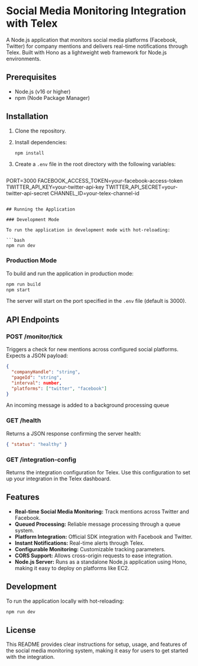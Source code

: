 # Social Media Monitoring Integration with Telex

A Node.js application that monitors social media platforms (Facebook, Twitter) for company mentions and delivers real-time notifications through Telex. Built with Hono as a lightweight web framework for Node.js environments.

## Prerequisites

- Node.js (v16 or higher)
- npm (Node Package Manager)

## Installation

1. Clone the repository.
2. Install dependencies:

   ```bash
   npm install

   ```

3. Create a `.env` file in the root directory with the following variables:

   ```env
 PORT=3000
FACEBOOK_ACCESS_TOKEN=your-facebook-access-token
TWITTER_API_KEY=your-twitter-api-key
TWITTER_API_SECRET=your-twitter-api-secret
CHANNEL_ID=your-telex-channel-id

   ```

## Running the Application

### Development Mode

To run the application in development mode with hot-reloading:

```bash
npm run dev
```

### Production Mode

To build and run the application in production mode:

```bash
npm run build
npm start
```

The server will start on the port specified in the `.env` file (default is 3000).

## API Endpoints

### POST /monitor/tick

Triggers a check for new mentions across configured social platforms. Expects a JSON payload:

```json
{
  "companyHandle": "string",
  "pageId": "string",
  "interval": number,
  "platforms": ["twitter", "facebook"]
}

```

An incoming message is added to a background processing queue

### GET /health

Returns a JSON response confirming the server health:

```json
{ "status": "healthy" }
```

### GET /integration-config

Returns the integration configuration for Telex. Use this configuration to set up your integration in the Telex dashboard.

## Features

- **Real-time Social Media Monitoring:** Track mentions across Twitter and Facebook.
- **Queued Processing:** Reliable message processing through a queue system.
- **Platform Integration:**  Official SDK integration with Facebook and Twitter.
- **Instant Notifications:**  Real-time alerts through Telex.
- **Configurable Monitoring:**  Customizable tracking parameters.
- **CORS Support:** Allows cross-origin requests to ease integration.
- **Node.js Server:** Runs as a standalone Node.js application using Hono, making it easy to deploy on platforms like EC2.

## Development

To run the application locally with hot-reloading:

```bash
npm run dev
```

## License

This README provides clear instructions for setup, usage, and features of the social media monitoring system, making it easy for users to get started with the integration.

